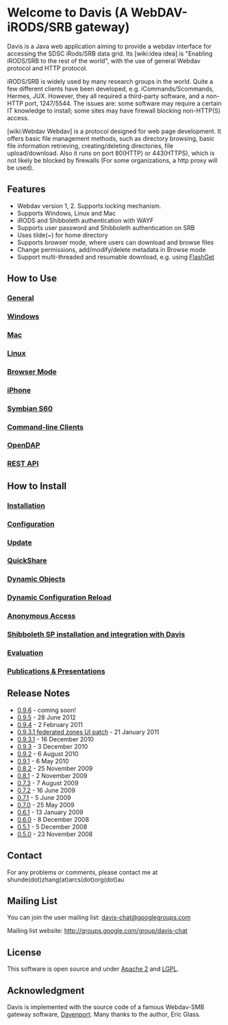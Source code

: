 # Welcome to Davis (A WebDAV-iRODS/SRB gateway) #

Davis is a Java web application aiming to provide a webdav interface for accessing the SDSC iRods/SRB data grid. Its [wiki:idea idea] is "Enabling iRODS/SRB to the rest of the world", with the use of general Webdav protocol and HTTP protocol.

iRODS/SRB is widely used by many research groups in the world. Quite a few different clients have been developed, e.g. iCommands/Scommands, Hermes, JUX. However, they all required a third-party software, and a non-HTTP port, 1247/5544. The issues are: some software may require a certain IT knowledge to install; some sites may have firewall blocking non-HTTP(S) access.

[wiki:Webdav Webdav] is a protocol designed for web page development. It offers basic file management methods, such as directory browsing, basic file information retrieving, creating/deleting directories, file upload/download. Also it runs on port 80(HTTP) or 443(HTTPS), which is not likely be blocked by firewalls (For some organizations, a http proxy will be used).

## Features ##

  * Webdav version 1, 2. Supports locking mechanism.
  * Supports Windows, Linux and Mac
  * iRODS and Shibboleth authentication with WAYF
  * Supports user password and Shibboleth authentication on SRB
  * Uses tilde(~) for home directory
  * Supports browser mode, where users can download and browse files
  * Change permissions, add/modify/delete metadata in Browse mode
  * Support multi-threaded and resumable download, e.g. using [FlashGet](http://www.flashget.com/download.htm)

## How to Use ##

### [General](General.md) ###

### [Windows](Windows.md) ###

### [Mac](Mac.md) ###

### [Linux](Linux.md) ###

### [Browser Mode](Browser.md) ###

### [iPhone](iPhone.md) ###

### [Symbian S60](SymbianS60.md) ###

### [Command-line Clients](CLI.md) ###

### [OpenDAP](OpenDAP.md) ###

### [REST API](REST.md) ###

## How to Install ##

### [Installation](Installation.md) ###

### [Configuration](Configuration.md) ###

### [Update](Update.md) ###

### [QuickShare](QuickShare.md) ###

### [Dynamic Objects](DynamicObjects.md) ###

### [Dynamic Configuration Reload](DynamicUIReload.md) ###

### [Anonymous Access](AnonymousAccess.md) ###

### [Shibboleth SP installation and integration with Davis](Shibboleth.md) ###

### [Evaluation](Evaluation.md) ###

### [Publications & Presentations](Publications.md) ###

## Release Notes ##

  * [0.9.6](ReleaseNotes096.md) - coming soon!
  * [0.9.5](ReleaseNotes095.md) - 28 June 2012
  * [0.9.4](ReleaseNotes094.md) - 2 February 2011
  * [0.9.3.1 federated zones UI patch](ReleaseNotes0931fedpatch.md) - 21 January 2011
  * [0.9.3.1](ReleaseNotes0931.md) - 16 December 2010
  * [0.9.3](ReleaseNotes093.md) - 3 December 2010
  * [0.9.2](ReleaseNotes092.md) - 6 August 2010
  * [0.9.1](ReleaseNotes091.md) - 6 May 2010
  * [0.8.2](ReleaseNotes082.md) - 25 November 2009
  * [0.8.1](ReleaseNotes081.md) - 2 November 2009
  * [0.7.3](ReleaseNotes073.md) - 7 August 2009
  * [0.7.2](ReleaseNotes072.md) - 16 June 2009
  * [0.7.1](ReleaseNotes071.md) - 5 June 2009
  * [0.7.0](ReleaseNotes070.md) - 25 May 2009
  * [0.6.1](ReleaseNotes061.md) - 13 January 2009
  * [0.6.0](ReleaseNotes060.md) - 8 December 2008
  * [0.5.1](ReleaseNotes051.md) - 5 December 2008
  * [0.5.0](ReleaseNotes050.md) - 23 November 2008

## Contact ##

For any problems or comments, please contact me at shunde(dot)zhang(at)arcs(dot)org(dot)au

## Mailing List ##

You can join the user mailing list: davis-chat@googlegroups.com

Mailing list website: http://groups.google.com/group/davis-chat

## License ##

This software is open source and under [Apache 2](http://www.apache.org/licenses/LICENSE-2.0.html) and [LGPL](http://www.gnu.org/copyleft/lesser.txt).

## Acknowledgment ##

Davis is implemented with the source code of a famous Webdav-SMB gateway software, [Davenport](http://davenport.sourceforge.net/). Many thanks to the author, Eric Glass.